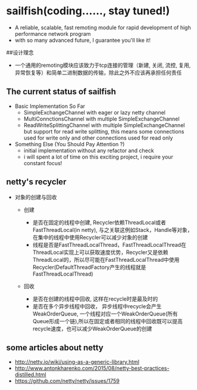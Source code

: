 # sailfish(coding......, stay tuned!)
* A reliable, scalable, fast remoting module for rapid development of high performance network program
* with so many advanced future,  I guarantee you'll like it!



##设计理念
* 一个通用的remoting模块应该致力于tcp连接的管理（新建, 关闭, 流控, 复用, 异常恢复等）和简单二进制数据的传输，除此之外不应该再承担任何责任

## The current status of sailfish
* Basic Implementation So Far
	* SimpleExchangeChannel with eager or lazy netty channel
	* MultiConnctionsChannel with multiple SimpleExchangeChannel
	* ReadWriteSplittingChannel with multiple SimpleExchangeChannel but support for read write splitting, this means some connections used for write only and other connections used for read only
* Something Else (You Should Pay Attention ?)
	* initial implementation without any refactor and check
	* i will spent a lot of time on this exciting project, i require your constant focus!

## netty's recycler
* 对象的创建与回收
    * 创建
        * 是否在固定的线程中创建, Recycler依赖ThreadLocal或者FastThreadLocal(in netty), 与之关联这例如Stack，Handle等对象，在集中的线程中使用Recycler可以减少对象的创建
        * 线程是否是FastThreadLocalThread，FastThreadLocalThread在ThreadLocal实现上可以获取速度优势，Recycler又是依赖ThreadLocal的，所以尽可能在FastThreadLocalThread中使用Recycler(DefaultThreadFactory产生的线程就是FastThreadLocalThread)

    * 回收
        * 是否在创建的线程中回收, 这样在recycle时是最及时的
        * 是否在多个异步线程中回收， 异步线程中recycle会产生WeakOrderQueue, 一个线程对应一个WeakOrderQueue(所有Queue形成一个链),所以在固定或者相同的线程中回收既可以提高recycle速度，也可以减少WeakOrderQueue的创建
 
## some articles about netty 
* http://netty.io/wiki/using-as-a-generic-library.html
* http://www.antonkharenko.com/2015/08/netty-best-practices-distilled.html
* https://github.com/netty/netty/issues/1759